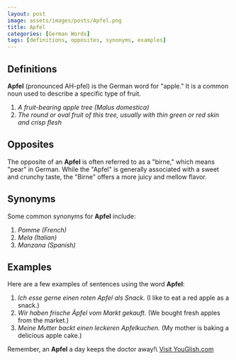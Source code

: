 ```yaml
---
layout: post
image: assets/images/posts/Apfel.png
title: Apfel
categories: [German Words]
tags: [definitions, opposites, synonyms, examples]
---
```


## Definitions
**Apfel** (pronounced AH-pfel) is the German word for "apple." It is a common noun used to describe a specific type of fruit. 

1. *A fruit-bearing apple tree (Malus domestica)*
2. *The round or oval fruit of this tree, usually with thin green or red skin and crisp flesh*

## Opposites
The opposite of an **Apfel** is often referred to as a "birne," which means "pear" in German. While the "Apfel" is generally associated with a sweet and crunchy taste, the "Birne" offers a more juicy and mellow flavor.

## Synonyms
Some common synonyms for **Apfel** include:

1. *Pomme (French)*
2. *Mela (Italian)*
3. *Manzana (Spanish)*

## Examples
Here are a few examples of sentences using the word **Apfel**:

1. *Ich esse gerne einen roten Apfel als Snack.* (I like to eat a red apple as a snack.)
2. *Wir haben frische Äpfel vom Markt gekauft.* (We bought fresh apples from the market.)
3. *Meine Mutter backt einen leckeren Apfelkuchen.* (My mother is baking a delicious apple cake.)

Remember, an **Apfel** a day keeps the doctor away!\ <a id="yg-widget-0" class="youglish-widget" data-query="Apfel" data-lang="german" data-components="8412" data-auto-start="0" data-bkg-color="theme_light" data-title="How%20to%20pronounce%20Apfel%20in%20German"  rel="nofollow" href="https://youglish.com">Visit YouGlish.com</a><script async src="https://youglish.com/public/emb/widget.js" charset="utf-8"></script>